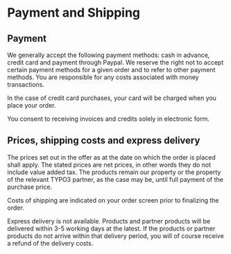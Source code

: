 # Payment and Shipping

## Payment

We generally accept the following payment methods: cash in advance, credit card and payment through Paypal. We reserve the right not to accept certain payment methods for a given order and to refer to other payment methods. You are responsible for any costs associated with money transactions.

In the case of credit card purchases, your card will be charged when you place your order.

You consent to receiving invoices and credits solely in electronic form.

## Prices, shipping costs and express delivery

The prices set out in the offer as at the date on which the order is placed shall apply. The stated prices are net prices, in other words they do not include value added tax. The products remain our property or the property of the relevant TYPO3 partner, as the case may be, until full payment of the purchase price.

Costs of shipping are indicated on your order screen prior to finalizing the order.

Express delivery is not available. Products and partner products will be delivered within 3-5 working days at the latest. If the products or partner products do not arrive within that delivery period, you will of course receive a refund of the delivery costs.
